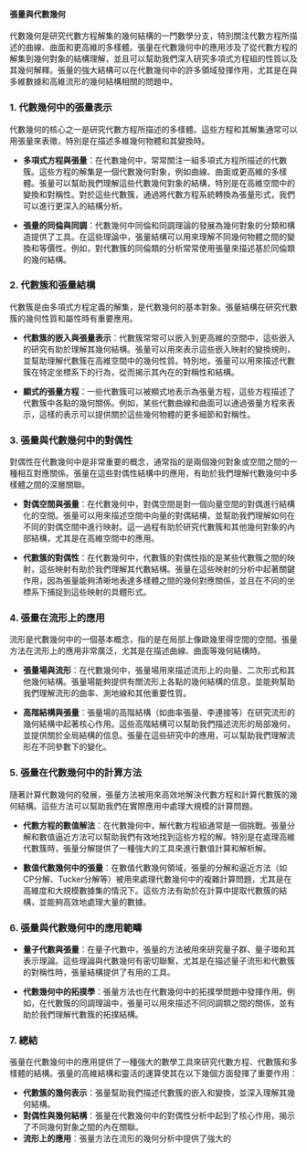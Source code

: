 #### 張量與代數幾何

代數幾何是研究代數方程解集的幾何結構的一門數學分支，特別關注代數方程所描述的曲線、曲面和更高維的多樣體。張量在代數幾何中的應用涉及了從代數方程的解集到幾何對象的結構理解，並且可以幫助我們深入研究多項式方程組的性質以及其幾何解釋。張量的強大結構可以在代數幾何中的許多領域發揮作用，尤其是在與多維數據和高維流形的幾何結構相關的問題中。

### 1. **代數幾何中的張量表示**

代數幾何的核心之一是研究代數方程所描述的多樣體。這些方程和其解集通常可以用張量來表徵，特別是在描述多維幾何物體和其變換時。

- **多項式方程與張量**：在代數幾何中，常常關注一組多項式方程所描述的代數簇。這些方程的解集是一個代數幾何對象，例如曲線、曲面或更高維的多樣體。張量可以幫助我們理解這些代數幾何對象的結構，特別是在高維空間中的變換和對稱性。對於這些代數簇，通過將代數方程系統轉換為張量形式，我們可以進行更深入的結構分析。

- **張量的同倫與同調**：代數幾何中同倫和同調理論的發展為幾何對象的分類和構造提供了工具。在這些理論中，張量結構可以用來理解不同幾何物體之間的變換和等價性。例如，對代數簇的同倫類的分析常常使用張量來描述基於同倫類的幾何結構。

### 2. **代數簇和張量結構**

代數簇是由多項式方程定義的解集，是代數幾何的基本對象。張量結構在研究代數簇的幾何性質和屬性時有重要應用。

- **代數簇的嵌入與張量表示**：代數簇常常可以嵌入到更高維的空間中，這些嵌入的研究有助於理解其幾何結構。張量可以用來表示這些嵌入映射的變換規則，並幫助理解代數簇在高維空間中的幾何性質。特別地，張量可以用來描述代數簇在特定坐標系下的行為，從而揭示其內在的對稱性和結構。

- **顯式的張量方程**：一些代數簇可以被顯式地表示為張量方程，這些方程描述了代數簇中各點的幾何關係。例如，某些代數曲線和曲面可以通過張量方程來表示，這樣的表示可以提供關於這些幾何物體的更多細節和對稱性。

### 3. **張量與代數幾何中的對偶性**

對偶性在代數幾何中是非常重要的概念，通常指的是兩個幾何對象或空間之間的一種相互對應關係。張量在這些對偶性結構中的應用，有助於我們理解代數幾何中多樣體之間的深層關聯。

- **對偶空間與張量**：在代數幾何中，對偶空間是對一個向量空間的對偶進行結構化的空間。張量可以用來描述空間中向量的對偶結構，並幫助我們理解如何在不同的對偶空間中進行映射。這一過程有助於研究代數簇和其他幾何對象的內部結構，尤其是在高維空間中的應用。

- **代數簇的對偶性**：在代數幾何中，代數簇的對偶性指的是某些代數簇之間的映射，這些映射有助於我們理解其代數結構。張量在這些映射的分析中起著關鍵作用，因為張量能夠清晰地表達多樣體之間的幾何對應關係，並且在不同的坐標系下捕捉到這些映射的具體形式。

### 4. **張量在流形上的應用**

流形是代數幾何中的一個基本概念，指的是在局部上像歐幾里得空間的空間。張量方法在流形上的應用非常廣泛，尤其是在描述曲線、曲面等幾何結構時。

- **張量場與流形**：在代數幾何中，張量場用來描述流形上的向量、二次形式和其他幾何結構。張量場能夠提供有關流形上各點的幾何結構的信息，並能夠幫助我們理解流形的曲率、測地線和其他重要性質。

- **高階結構與張量**：張量場的高階結構（如曲率張量、李連接等）在研究流形的幾何結構中起著核心作用。這些高階結構可以幫助我們描述流形的局部幾何，並提供關於全局結構的信息。張量在這些研究中的應用，可以幫助我們理解流形在不同參數下的變化。

### 5. **張量在代數幾何中的計算方法**

隨著計算代數幾何的發展，張量方法被用來高效地解決代數方程和計算代數簇的幾何結構。這些方法可以幫助我們在實際應用中處理大規模的計算問題。

- **代數方程的數值解法**：在代數幾何中，解代數方程組通常是一個挑戰。張量分解和數值逼近方法可以幫助我們有效地找到這些方程的解。特別是在處理高維代數簇時，張量分解提供了一種強大的工具來進行數值計算和解析解。

- **數值代數幾何中的張量**：在數值代數幾何領域，張量的分解和逼近方法（如CP分解、Tucker分解等）被用來處理代數幾何中的複雜計算問題，尤其是在高維度和大規模數據集的情況下。這些方法有助於在計算中提取代數簇的結構，並能夠高效地處理大量的數據。

### 6. **張量與代數幾何中的應用範疇**

- **量子代數與張量**：在量子代數中，張量的方法被用來研究量子群、量子環和其表示理論。這些理論與代數幾何有密切聯繫，尤其是在描述量子流形和代數簇的對稱性時，張量結構提供了有用的工具。

- **代數幾何中的拓撲學**：張量方法也在代數幾何中的拓撲學問題中發揮作用。例如，在代數簇的同調理論中，張量可以用來描述不同同調類之間的關係，並有助於我們理解代數簇的拓撲結構。

### 7. **總結**

張量在代數幾何中的應用提供了一種強大的數學工具來研究代數方程、代數簇和多樣體的結構。張量的高維結構和靈活的運算使其在以下幾個方面發揮了重要作用：
- **代數簇的幾何表示**：張量幫助我們描述代數簇的嵌入和變換，並深入理解其幾何結構。
- **對偶性與幾何結構**：張量在代數幾何中的對偶性分析中起到了核心作用，揭示了不同幾何對象之間的內在關聯。
- **流形上的應用**：張量方法在流形的幾何分析中提供了強大的